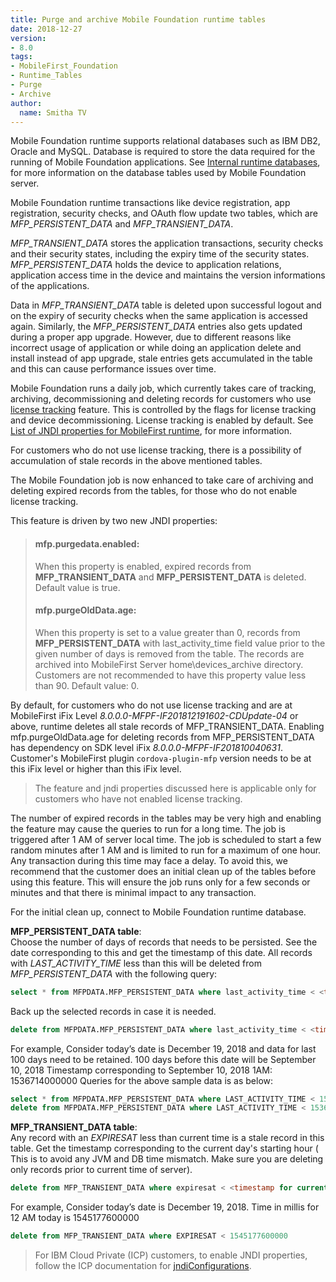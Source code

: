 ```yaml
---
title: Purge and archive Mobile Foundation runtime tables
date: 2018-12-27
version:
- 8.0
tags:
- MobileFirst_Foundation
- Runtime_Tables
- Purge
- Archive
author:
  name: Smitha TV
---
```

Mobile Foundation runtime supports relational databases such as IBM DB2, Oracle and MySQL.
Database is required to store the data required for the running of Mobile Foundation applications. See [Internal runtime databases](https://www.ibm.com/support/knowledgecenter/en/SSHS8R_8.0.0/com.ibm.worklight.installconfig.doc/admin/r_internal_ibm_worklight_database_tables.html), for more information on the database tables used by Mobile Foundation server.

Mobile Foundation runtime transactions like device registration, app registration, security checks, and OAuth flow update two tables, which are *MFP_PERSISTENT_DATA* and *MFP_TRANSIENT_DATA*.

*MFP_TRANSIENT_DATA* stores the application transactions, security checks and their security states, including the expiry time of the security states. *MFP_PERSISTENT_DATA* holds the device to application relations, application access time in the device and maintains the version informations of the applications.

Data in *MFP_TRANSIENT_DATA* table is deleted upon successful logout and on the expiry of security checks when the same application is accessed again. Similarly, the *MFP_PERSISTENT_DATA* entries also gets updated during a proper app upgrade.
However, due to different reasons like incorrect usage of application or while doing an application delete and install instead of app upgrade, stale entries gets accumulated in the table and this can cause performance issues over time.

Mobile Foundation runs a daily job, which currently takes care of tracking, archiving, decommissioning and deleting records for customers who use [license tracking](https://mobilefirstplatform.ibmcloud.com/tutorials/en/foundation/8.0/administering-apps/license-tracking/) feature.
This is controlled by the flags for license tracking and device decommissioning. License tracking is enabled by default. See [List of JNDI properties for MobileFirst runtime](https://www.ibm.com/support/knowledgecenter/en/SSHS8R_8.0.0/com.ibm.worklight.installconfig.doc/admin/r_JNDI_entries_for_production.html), for more information.

For customers who do not use license tracking, there is a possibility of accumulation of stale records in the above mentioned tables.

The Mobile Foundation job is now enhanced to take care of archiving and deleting expired records from the tables, for those who do not enable license tracking.

This feature is driven by two new JNDI properties:

<blockquote>
<h4>mfp.purgedata.enabled:</h4>
    When this property is enabled, expired records from <b>MFP_TRANSIENT_DATA</b> and <b>MFP_PERSISTENT_DATA</b> is deleted. Default value is true.
<h4>mfp.purgeOldData.age:</h4>
    When this property is set to a value greater than 0, records from <b>MFP_PERSISTENT_DATA</b> with last_activity_time field value prior to the given number of days is removed from the table. The records are archived into MobileFirst Server <filepath>home\devices_archive</filepath> directory. Customers are not recommended to have this property value less than 90. Default value: 0.
</blockquote>

By default, for customers who do not use license tracking and are at MobileFirst iFix Level *8.0.0.0-MFPF-IF201812191602-CDUpdate-04* or above, runtime deletes all stale records of MFP_TRANSIENT_DATA.  Enabling mfp.purgeOldData.age for deleting records from MFP_PERSISTENT_DATA has dependency on SDK level iFix *8.0.0.0-MFPF-IF201810040631*. Customer's  MobileFirst plugin `cordova-plugin-mfp` version needs to be at this iFix level or  higher than this iFix level.

>The feature and jndi properties discussed here is applicable only for customers who have not enabled license tracking.


The number of expired records in the tables may be very high and enabling the feature may cause the queries to run for a long time. The job is triggered after 1 AM of server local time. The job is scheduled to start a few random minutes after 1 AM and is limited to run for a maximum of one hour. Any transaction during this time may face a delay. To avoid this, we recommend that the customer does an initial clean up of the tables before using this feature. This will ensure the job runs only for a few seconds or minutes and that there is minimal impact to any transaction.

For the initial clean up, connect to Mobile Foundation runtime database.

**MFP_PERSISTENT_DATA table**:<br/>
Choose the number of days of records that needs to be persisted. See the date corresponding to this and get the timestamp of this date. All records with *LAST_ACTIVITY_TIME* less than this will be deleted from *MFP_PERSISTENT_DATA* with the following query:

```sql
select * from MFPDATA.MFP_PERSISTENT_DATA where last_activity_time < <timestamp of the day of purge>
```

Back up the selected records in case it is needed.
```sql
delete from MFPDATA.MFP_PERSISTENT_DATA where last_activity_time < <timestamp of the day of purge>
```

For example,
Consider today’s date is December 19, 2018 and data for last 100 days need to be retained.
100 days before this date will be September 10, 2018
Timestamp corresponding to September 10, 2018 1AM: 1536714000000
Queries for the above sample data is as below:

```sql
select * from MFPDATA.MFP_PERSISTENT_DATA where LAST_ACTIVITY_TIME < 1536714000000
delete from MFPDATA.MFP_PERSISTENT_DATA where LAST_ACTIVITY_TIME < 1536714000000
```

**MFP_TRANSIENT_DATA table**:<br/>
Any record with an *EXPIRESAT* less than current time is a stale record in this table.
Get the timestamp corresponding to the current day's starting hour ( This is to avoid any JVM and DB time mismatch. Make sure you are deleting only records prior to current time of server).

```sql
delete from MFP_TRANSIENT_DATA where expiresat < <timestamp for current day 12 AM>
```

For example,
Consider today’s date is December 19, 2018.
Time in millis for 12 AM today is 1545177600000

```sql
delete from MFP_TRANSIENT_DATA where EXPIRESAT < 1545177600000
```

>For IBM Cloud Private (ICP) customers, to enable JNDI properties, follow the ICP documentation for [jndiConfigurations](https://mobilefirstplatform.ibmcloud.com/tutorials/it/foundation/8.0/ibmcloud/mobilefirst-server-on-icp/#env-mf-server).
